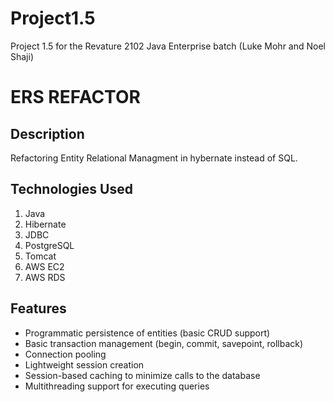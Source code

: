 # Project1.5
Project 1.5 for the Revature 2102 Java Enterprise batch (Luke Mohr and Noel Shaji)

# ERS REFACTOR
## Description

Refactoring Entity Relational Managment in hybernate instead of SQL.

## Technologies Used
1. Java
2. Hibernate
3. JDBC
4. PostgreSQL
5. Tomcat
6. AWS EC2
7. AWS RDS


## Features

* Programmatic persistence of entities (basic CRUD support)
* Basic transaction management (begin, commit, savepoint, rollback)
* Connection pooling
* Lightweight session creation
* Session-based caching to minimize calls to the database
* Multithreading support for executing queries
  

